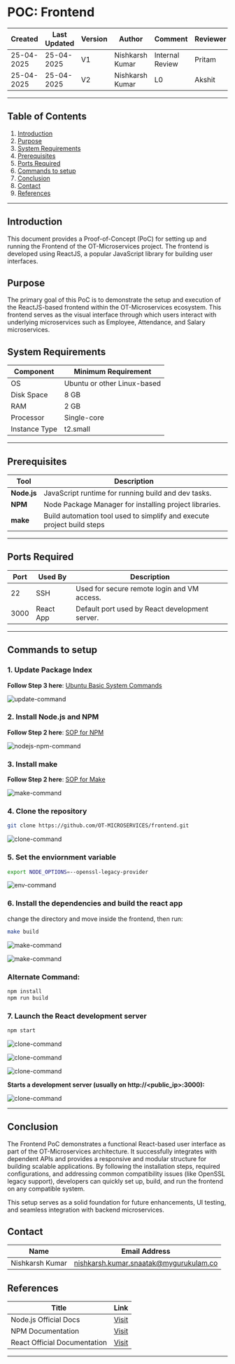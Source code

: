 # POC: Frontend

| Created     | Last Updated | Version | Author          | Comment         | Reviewer |
|-------------|--------------|---------|-----------------|-----------------|----------|
| 25-04-2025  |  25-04-2025  | V1      | Nishkarsh Kumar | Internal Review | Pritam   |
| 25-04-2025  |  25-04-2025  | V2      | Nishkarsh Kumar | L0 | Akshit   |

---

## Table of Contents

1. [Introduction](#introduction)  
2. [Purpose](#purpose)  
3. [System Requirements](#system-requirements)
4. [Prerequisites](#prerequisites)
5. [Ports Required](#ports-required)  
6. [Commands to setup](#commands-to-setup)
7. [Conclusion](#conclusion) 
8. [Contact](#contact)  
9. [References](#references)

---

## Introduction

This document provides a Proof-of-Concept (PoC) for setting up and running the Frontend of the OT-Microservices project. The frontend is developed using ReactJS, a popular JavaScript library for building user interfaces.

## Purpose

The primary goal of this PoC is to demonstrate the setup and execution of the ReactJS-based frontend within the OT-Microservices ecosystem. This frontend serves as the visual interface through which users interact with underlying microservices such as Employee, Attendance, and Salary microservices.

## System Requirements

| Component        | Minimum Requirement           |
|------------------|-------------------------------|
| OS               | Ubuntu or other Linux-based   |
| Disk Space       | 8 GB                         |
| RAM              | 2 GB                          |
| Processor        | Single-core                     |
| Instance Type    | t2.small                      |

---

## Prerequisites

| Tool        | Description |
|--------------|-------------|
| **Node.js**  | JavaScript runtime for running build and dev tasks. |
| **NPM**      | Node Package Manager for installing project libraries. |
| **make**| Build automation tool used to simplify and execute project build steps |

---

## Ports Required

| Port | Used By     | Description                                      |
|------|-------------|--------------------------------------------------|
| 22   | SSH         | Used for secure remote login and VM access.     |
| 3000 | React App   | Default port used by React development server.  |

---

## Commands to setup

### 1. Update Package Index

**Follow Step 3 here**: [Ubuntu Basic System Commands](https://github.com/snaatak-Downtime-Crew/Documentation/tree/main/common_stack/operating_system/ubuntu/sop/commoncommands#1-basic-system-commands)

![update-command](https://github.com/Nishkarsh9/images/blob/main/Screenshot%202025-04-25%20221405.png)


### 2.  Install Node.js and NPM

**Follow Step 2 here**: [SOP for NPM](https://github.com/snaatak-Downtime-Crew/Documentation/blob/shivani_scrums_36/common_stack/application/reactjs/npm/sop/README.MD#step-2-check--install-nodejs-and-npm)

![nodejs-npm-command](https://github.com/Nishkarsh9/images/blob/main/Screenshot%202025-04-25%20221756.png)


### 3. Install make

**Follow Step 2 here**: [SOP for Make](https://github.com/snaatak-Downtime-Crew/Documentation/blob/main/common_stack/others/make/sop/README.md#installation-on-linux)

![make-command](https://github.com/Nishkarsh9/images/blob/main/Screenshot%202025-04-25%20221857.png)


### 4. Clone the repository

```bash
git clone https://github.com/OT-MICROSERVICES/frontend.git 
```
![clone-command](https://github.com/Nishkarsh9/images/blob/main/Screenshot%202025-04-25%20221952.png)


### 5. Set the enviornment variable

```bash
export NODE_OPTIONS=--openssl-legacy-provider
```

![env-command](https://github.com/Nishkarsh9/images/blob/main/Screenshot%202025-04-25%20222022.png)


### 6. Install the dependencies and build the react app

change the directory and move inside the frontend, then run:

```bash
make build
```

![make-command](https://github.com/Nishkarsh9/images/blob/main/Screenshot%202025-04-25%20222345.png)


![make-command](https://github.com/Nishkarsh9/images/blob/main/Screenshot%202025-04-25%20222521.png)


###    Alternate Command:

```bash
npm install
npm run build
```

### 7. Launch the React development server

```bash
npm start
```

![clone-command](https://github.com/Nishkarsh9/images/blob/main/Screenshot%202025-04-25%20222631.png)


![clone-command](https://github.com/Nishkarsh9/images/blob/main/Screenshot%202025-04-25%20222721.png)


![clone-command](https://github.com/Nishkarsh9/images/blob/main/Screenshot%202025-04-25%20222631.png)



**Starts a development server (usually on http://<public_ip>:3000):**

![clone-command](https://github.com/Nishkarsh9/images/blob/main/Screenshot%202025-04-25%20222745.png)

---

## Conclusion

The Frontend PoC demonstrates a functional React-based user interface as part of the OT-Microservices architecture. It successfully integrates with dependent APIs and provides a responsive and modular structure for building scalable applications. By following the installation steps, required configurations, and addressing common compatibility issues (like OpenSSL legacy support), developers can quickly set up, build, and run the frontend on any compatible system.

This setup serves as a solid foundation for future enhancements, UI testing, and seamless integration with backend microservices.

## Contact

| Name            | Email Address                                 |
|-----------------|-----------------------------------------------|
| Nishkarsh Kumar | nishkarsh.kumar.snaatak@mygurukulam.co        |


## References

| **Title**                              | **Link**                                                                                        |
|----------------------------------------|-------------------------------------------------------------------------------------------------|
| Node.js Official Docs                  | [Visit](https://nodejs.org/en/download/package-manager) |
| NPM Documentation               | [Visit](https://docs.npmjs.com/)                                 |
| React Official Documentation               | [Visit](https://reactjs.org/docs/getting-started.html)                                 |

---
